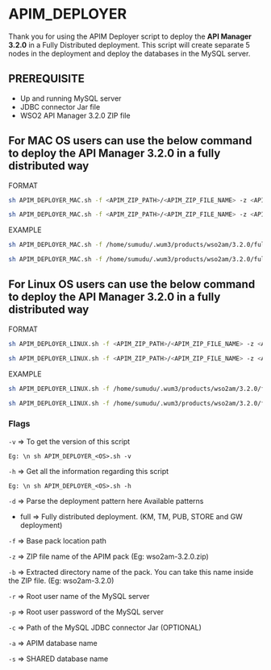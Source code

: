 # APIM_DEPLOYER
Thank you for using the APIM Deployer script to deploy the **API Manager 3.2.0** in a Fully Distributed deployment. This script will create separate 5 nodes in the deployment and deploy the databases in the MySQL server.

## PREREQUISITE
* Up and running MySQL server
* JDBC connector Jar file
* WSO2 API Manager 3.2.0 ZIP file

## For MAC OS users can use the below command to deploy the API Manager 3.2.0 in a fully distributed way
FORMAT
```bash
sh APIM_DEPLOYER_MAC.sh -f <APIM_ZIP_PATH>/<APIM_ZIP_FILE_NAME> -z <APIM_ZIP_FILE_NAME> -b wso2am-3.2.0 -d <DEPLOYMENT_PATTERN> -r <MYSQL_ROOT_USERNAME> -p <MYSQL_ROOT_PASSWORD> -c <JDBC_CONNECTOR_JAR_LOCATION>/<JDBC_CONNECTOR_JAR_NAME> -a <APIM_DATABASE_NAME> -s <SHARED_DATABASE_NAME>
```

```bash
sh APIM_DEPLOYER_MAC.sh -f <APIM_ZIP_PATH>/<APIM_ZIP_FILE_NAME> -z <APIM_ZIP_FILE_NAME> -b wso2am-3.2.0 -d <DEPLOYMENT_PATTERN> -r <MYSQL_ROOT_USERNAME> -p <MYSQL_ROOT_PASSWORD> -a <APIM_DATABASE_NAME> -s <SHARED_DATABASE_NAME>
```
EXAMPLE

```bash
sh APIM_DEPLOYER_MAC.sh -f /home/sumudu/.wum3/products/wso2am/3.2.0/full/dist/wso2am-3.2.0+<WUM_LEVEL>.full.zip -z wso2am-3.2.0+<WUM_LEVEL>.full.zip -b wso2am-3.2.0 -d full -r root -p PASSWORD -c /home/sumudu/.wum3/products/wso2am/3.2.0/full/dist/mysql-connector-java-8.0.27.jar -a TEST_APIM_DB -s TEST_SHARED_DB
```

```bash
sh APIM_DEPLOYER_MAC.sh -f /home/sumudu/.wum3/products/wso2am/3.2.0/full/dist/wso2am-3.2.0+<WUM_LEVEL>.full.zip -z wso2am-3.2.0+<WUM_LEVEL>.full.zip -b wso2am-3.2.0 -d full -r root -p PASSWORD -a TEST_APIM_DB -s TEST_SHARED_DB
```

## For Linux OS users can use the below command to deploy the API Manager 3.2.0 in a fully distributed way

FORMAT
```bash
sh APIM_DEPLOYER_LINUX.sh -f <APIM_ZIP_PATH>/<APIM_ZIP_FILE_NAME> -z <APIM_ZIP_FILE_NAME> -b wso2am-3.2.0 -d <DEPLOYMENT_PATTERN> -r <MYSQL_ROOT_USERNAME> -p <MYSQL_ROOT_PASSWORD> -c <JDBC_CONNECTOR_JAR_LOCATION>/<JDBC_CONNECTOR_JAR_NAME> -a <APIM_DATABASE_NAME> -s <SHARED_DATABASE_NAME>
```

```bash
sh APIM_DEPLOYER_LINUX.sh -f <APIM_ZIP_PATH>/<APIM_ZIP_FILE_NAME> -z <APIM_ZIP_FILE_NAME> -b wso2am-3.2.0 -d <DEPLOYMENT_PATTERN> -r <MYSQL_ROOT_USERNAME> -p <MYSQL_ROOT_PASSWORD> -a <APIM_DATABASE_NAME> -s <SHARED_DATABASE_NAME>
```
EXAMPLE

```bash
sh APIM_DEPLOYER_LINUX.sh -f /home/sumudu/.wum3/products/wso2am/3.2.0/full/dist/wso2am-3.2.0+<WUM_LEVEL>.full.zip -z wso2am-3.2.0+<WUM_LEVEL>.full.zip -b wso2am-3.2.0 -d full -r root -p PASSWORD -c /home/sumudu/.wum3/products/wso2am/3.2.0/full/dist/mysql-connector-java-8.0.27.jar -a TEST_APIM_DB -s TEST_SHARED_DB
```

```bash
sh APIM_DEPLOYER_LINUX.sh -f /home/sumudu/.wum3/products/wso2am/3.2.0/full/dist/wso2am-3.2.0+<WUM_LEVEL>.full.zip -z wso2am-3.2.0+<WUM_LEVEL>.full.zip -b wso2am-3.2.0 -d full -r root -p PASSWORD -a TEST_APIM_DB -s TEST_SHARED_DB
```
### Flags
`-v` => To get the version of this script

```
Eg: \n sh APIM_DEPLOYER_<OS>.sh -v
```

`-h` => Get all the information regarding this script

```
Eg: \n sh APIM_DEPLOYER_<OS>.sh -h
```

`-d` => Parse the deployment pattern here Available patterns

- full => Fully distributed deployment. (KM, TM, PUB, STORE and GW deployment)

`-f` => Base pack location path

`-z` => ZIP file name of the APIM pack (Eg: wso2am-3.2.0.zip)

`-b` => Extracted directory name of the pack. You can take this name inside the ZIP file. (Eg: wso2am-3.2.0)

`-r` => Root user name of the MySQL server

`-p` => Root user password of the MySQL server

`-c` => Path of the MySQL JDBC connector Jar (OPTIONAL)

`-a` => APIM database name

`-s` => SHARED database name
